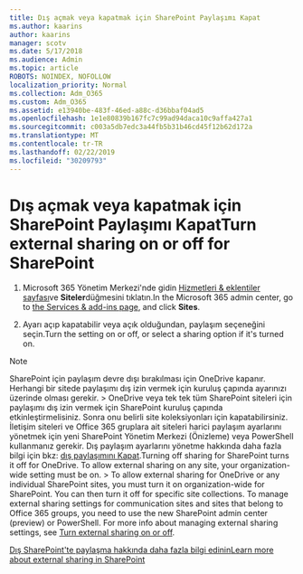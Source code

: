 ```yaml
---
title: Dış açmak veya kapatmak için SharePoint Paylaşımı Kapat
ms.author: kaarins
author: kaarins
manager: scotv
ms.date: 5/17/2018
ms.audience: Admin
ms.topic: article
ROBOTS: NOINDEX, NOFOLLOW
localization_priority: Normal
ms.collection: Adm_O365
ms.custom: Adm_O365
ms.assetid: e13940be-483f-46ed-a88c-d36bbaf04ad5
ms.openlocfilehash: 1e1e80839b167fc7c99ad94daca10c9affa427a1
ms.sourcegitcommit: c003a5db7edc3a44fb5b31b46cd45f12b62d172a
ms.translationtype: MT
ms.contentlocale: tr-TR
ms.lasthandoff: 02/22/2019
ms.locfileid: "30209793"
---
```

# <a name="turn-external-sharing-on-or-off-for-sharepoint"></a><span data-ttu-id="d6409-102">Dış açmak veya kapatmak için SharePoint Paylaşımı Kapat</span><span class="sxs-lookup"><span data-stu-id="d6409-102">Turn external sharing on or off for SharePoint</span></span>

1. <span data-ttu-id="d6409-103">Microsoft 365 Yönetim Merkezi'nde gidin [Hizmetleri &amp; eklentiler sayfası](https://portal.office.com/adminportal/home#/Settings/ServicesAndAddIns)ve **Siteler**düğmesini tıklatın.</span><span class="sxs-lookup"><span data-stu-id="d6409-103">In the Microsoft 365 admin center, go to [the Services &amp; add-ins page](https://portal.office.com/adminportal/home#/Settings/ServicesAndAddIns), and click **Sites**.</span></span>
    
2. <span data-ttu-id="d6409-104">Ayarı açıp kapatabilir veya açık olduğundan, paylaşım seçeneğini seçin.</span><span class="sxs-lookup"><span data-stu-id="d6409-104">Turn the setting on or off, or select a sharing option if it's turned on.</span></span>
    
> [!NOTE]
> <span data-ttu-id="d6409-p101">SharePoint için paylaşım devre dışı bırakılması için OneDrive kapanır. Herhangi bir sitede paylaşımı dış izin vermek için kuruluş çapında ayarınızı üzerinde olması gerekir. > OneDrive veya tek tek tüm SharePoint siteleri için paylaşımı dış izin vermek için SharePoint kuruluş çapında etkinleştirmelisiniz. Sonra onu belirli site koleksiyonları için kapatabilirsiniz. İletişim siteleri ve Office 365 gruplara ait siteleri harici paylaşım ayarlarını yönetmek için yeni SharePoint Yönetim Merkezi (Önizleme) veya PowerShell kullanmanız gerekir. Dış paylaşım ayarlarını yönetme hakkında daha fazla bilgi için bkz: [dış paylaşımını Kapat](https://go.microsoft.com/fwlink/?linkid=866426).</span><span class="sxs-lookup"><span data-stu-id="d6409-p101">Turning off sharing for SharePoint turns it off for OneDrive. To allow external sharing on any site, your organization-wide setting must be on. > To allow external sharing for OneDrive or any individual SharePoint sites, you must turn it on organization-wide for SharePoint. You can then turn it off for specific site collections. To manage external sharing settings for communication sites and sites that belong to Office 365 groups, you need to use the new SharePoint admin center (preview) or PowerShell. For more info about managing external sharing settings, see [Turn external sharing on or off](https://go.microsoft.com/fwlink/?linkid=866426).</span></span> 
  
[<span data-ttu-id="d6409-111">Dış SharePoint'te paylaşma hakkında daha fazla bilgi edinin</span><span class="sxs-lookup"><span data-stu-id="d6409-111">Learn more about external sharing in SharePoint</span></span>](https://go.microsoft.com/fwlink/?linkid=734908)
  


